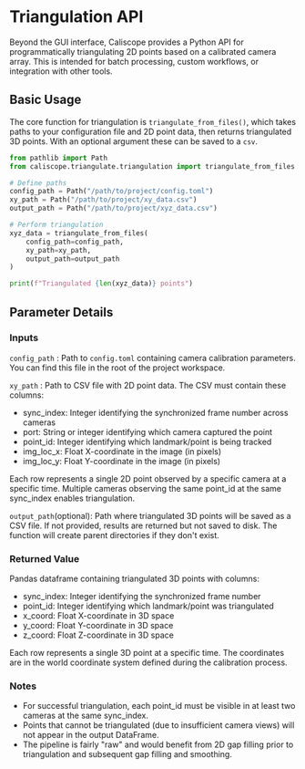 # Triangulation API

Beyond the GUI interface, Caliscope provides a Python API for programmatically triangulating 2D points based on a calibrated camera array. This is intended for batch processing, custom workflows, or integration with other tools.

## Basic Usage

The core function for triangulation is `triangulate_from_files()`, which takes paths to your configuration file and 2D point data, then returns triangulated 3D points. With an optional argument these can be saved to a `csv`.

```python
from pathlib import Path
from caliscope.triangulate.triangulation import triangulate_from_files

# Define paths
config_path = Path("/path/to/project/config.toml")
xy_path = Path("/path/to/project/xy_data.csv")
output_path = Path("/path/to/project/xyz_data.csv")

# Perform triangulation
xyz_data = triangulate_from_files(
    config_path=config_path,
    xy_path=xy_path, 
    output_path=output_path
)

print(f"Triangulated {len(xyz_data)} points")
```

## Parameter Details

### Inputs  

`config_path` : Path to `config.toml` containing camera calibration parameters. You can find this file in the root of the project workspace. 

`xy_path` : Path to CSV file with 2D point data. The CSV must contain these columns:

- sync_index: Integer identifying the synchronized frame number across cameras
- port: String or integer identifying which camera captured the point
- point_id: Integer identifying which landmark/point is being tracked
- img_loc_x: Float X-coordinate in the image (in pixels)
- img_loc_y: Float Y-coordinate in the image (in pixels)

Each row represents a single 2D point observed by a specific camera at a specific time. Multiple cameras observing the same point_id at the same sync_index enables triangulation.

`output_path`(optional): Path where triangulated 3D points will be saved as a CSV file.  If not provided, results are returned but not saved to disk. The function will create parent directories if they don't exist.

### Returned Value

Pandas dataframe containing triangulated 3D points with columns:

- sync_index: Integer identifying the synchronized frame number
- point_id: Integer identifying which landmark/point was triangulated
- x_coord: Float X-coordinate in 3D space 
- y_coord: Float Y-coordinate in 3D space 
- z_coord: Float Z-coordinate in 3D space 

Each row represents a single 3D point at a specific time.  The coordinates are in the world coordinate system defined during the calibration process.

### Notes

- For successful triangulation, each point_id must be visible in at least
  two cameras at the same sync_index.
- Points that cannot be triangulated (due to insufficient camera views)
  will not appear in the output DataFrame.
- The pipeline is fairly "raw" and would benefit from 2D gap filling prior to triangulation and subsequent gap filling and smoothing.